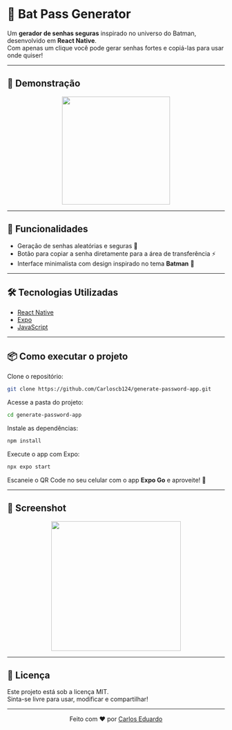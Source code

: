 
# 🦇 Bat Pass Generator

Um **gerador de senhas seguras** inspirado no universo do Batman, desenvolvido em **React Native**.  
Com apenas um clique você pode gerar senhas fortes e copiá-las para usar onde quiser!  

---

## 📱 Demonstração

<div align="center">
  <img src="generate-password-app\assets\preview.jpeg" width="250" />
</div>

---

## 🚀 Funcionalidades

- Geração de senhas aleatórias e seguras 🔐  
- Botão para copiar a senha diretamente para a área de transferência ⚡  
- Interface minimalista com design inspirado no tema **Batman** 🦇  

---

## 🛠️ Tecnologias Utilizadas

- [React Native](https://reactnative.dev/)  
- [Expo](https://expo.dev/)  
- [JavaScript](https://developer.mozilla.org/pt-BR/docs/Web/JavaScript)  

---

## 📦 Como executar o projeto

Clone o repositório:

```bash
git clone https://github.com/Carloscb124/generate-password-app.git
```

Acesse a pasta do projeto:

```bash
cd generate-password-app
```

Instale as dependências:

```bash
npm install
```

Execute o app com Expo:

```bash
npx expo start
```

Escaneie o QR Code no seu celular com o app **Expo Go** e aproveite! 🎉  

---

## 📸 Screenshot

<div align="center">
  <img src="generate-password-app\assets\preview.jpeg" width="300" />
</div>

---

## 📄 Licença

Este projeto está sob a licença MIT.  
Sinta-se livre para usar, modificar e compartilhar!  

---

<div align="center">

Feito com ❤️ por [Carlos Eduardo](https://github.com/Carloscb124)  

</div>
